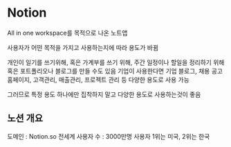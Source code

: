 # Notion

All in one workspace를 목적으로 나온 노트앱

사용자가 어떤 목적을 가지고 사용하는지에 따라 용도가 바뀜

개인이 일기를 쓰기위해, 혹은 가계부를 쓰기 위해, 주간 일정이나 할일을 정리하기 위해
혹은 포트폴리오나 블로그를 만들 수도 있음
기업이 사용한다면 기업 블로그, 채용 공고 홈페이지, 고객관리, 매출관리, 프로젝트 관리 등
다양한 용도로 사용 가능

그러므로 특정 용도 하나에만 집착하지 말고 다양한 용도로 사용하는것이 좋음

## 노션 개요
도메인 : Notion.so
전세계 사용자 수 : 3000만명
사용자 1위는 미국, 2위는 한국

